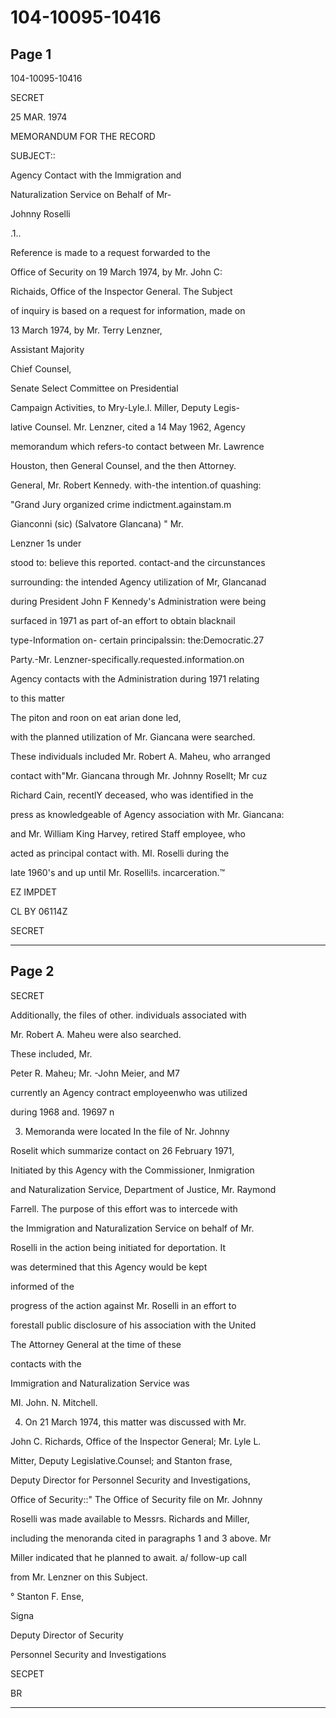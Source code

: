 # 104-10095-10416

## Page 1

104-10095-10416

SECRET

25 MAR. 1974

MEMORANDUM FOR THE RECORD

SUBJECT::

Agency Contact with the Immigration and

Naturalization Service on Behalf of Mr-

Johnny Roselli

.1..

Reference is made to a request forwarded to the

Office of Security on 19 March 1974, by Mr. John C:

Richaids, Office of the Inspector General. The Subject

of inquiry is based on a request for information, made on

13 March 1974, by Mr. Terry Lenzner,

Assistant Majority

Chief Counsel,

Senate Select Committee on Presidential

Campaign Activities, to Mry-Lyle.l. Miller, Deputy Legis-

lative Counsel. Mr. Lenzner, cited a 14 May 1962, Agency

memorandum which refers-to contact between Mr. Lawrence

Houston, then General Counsel, and the then Attorney.

General, Mr. Robert Kennedy. with-the intention.of quashing:

"Grand Jury organized crime indictment.againstam.m

Gianconni (sic) (Salvatore Glancana) " Mr.

Lenzner 1s under

stood to: believe this reported. contact-and the circunstances

surrounding: the intended Agency utilization of Mr, Glancanad

during President John F Kennedy's Administration were being

surfaced in 1971 as part of-an effort to obtain blacknail

type-Information on- certain principalssin: the:Democratic.27

Party.-Mr. Lenzner-specifically.requested.information.on

Agency contacts with the Administration during 1971 relating

to this matter

The piton and roon on eat arian done led,

with the planned utilization of Mr. Giancana were searched.

These individuals included Mr. Robert A. Maheu, who arranged

contact with"Mr. Giancana through Mr. Johnny Rosellt; Mr cuz

Richard Cain, recentlY deceased, who was identified in the

press as knowledgeable of Agency association with Mr. Giancana:

and Mr. William King Harvey, retired Staff employee, who

acted as principal contact with. MI. Roselli during the

late 1960's and up until Mr. Roselli!s. incarceration.™

EZ IMPDET

CL BY 06114Z

SECRET

---

## Page 2

SECRET

Additionally, the files of other. individuals associated with

Mr. Robert A. Maheu were also searched.

These included, Mr.

Peter R. Maheu; Mr. -John Meier, and M7

currently an Agency contract employeenwho was utilized

during 1968 and. 19697 n

3. Memoranda were located In the file of Nr. Johnny

Roselit which summarize contact on 26 February 1971,

Initiated by this Agency with the Commissioner, Inmigration

and Naturalization Service, Department of Justice, Mr. Raymond

Farrell. The purpose of this effort was to intercede with

the Immigration and Naturalization Service on behalf of Mr.

Roselli in the action being initiated for deportation. It

was determined that this Agency would be kept

informed of the

progress of the action against Mr. Roselli in an effort to

forestall public disclosure of his association with the United

The Attorney General at the time of these

contacts with the

Immigration and Naturalization Service was

MI. John. N. Mitchell.

4. On 21 March 1974, this matter was discussed with Mr.

John C. Richards, Office of the Inspector General; Mr. Lyle L.

Mitter, Deputy Legislative.Counsel; and Stanton frase,

Deputy Director for Personnel Security and Investigations,

Office of Security::" The Office of Security file on Mr. Johnny

Roselli was made available to Messrs. Richards and Miller,

including the menoranda cited in paragraphs 1 and 3 above. Mr

Miller indicated that he planned to await. a/ follow-up call

from Mr. Lenzner on this Subject.

° Stanton F. Ense,

Signa

Deputy Director of Security

Personnel Security and Investigations

SECPET

BR

---

